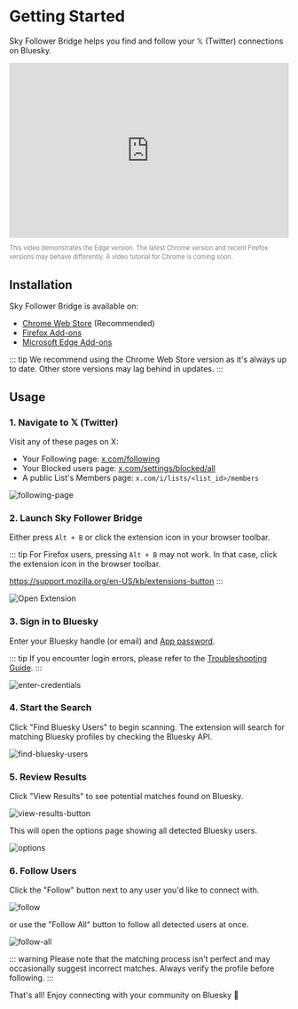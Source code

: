 # Getting Started

Sky Follower Bridge helps you find and follow your 𝕏 (Twitter) connections on Bluesky.

<iframe width="100%" height="315" src="https://www.youtube.com/embed/dfMK07PJeL4?si=SDC7P8basmoOOdjw" title="YouTube video player" frameborder="0" allow="accelerometer; autoplay; clipboard-write; encrypted-media; gyroscope; picture-in-picture; web-share" referrerpolicy="strict-origin-when-cross-origin" allowfullscreen></iframe>

<p style="color: gray; font-size: 0.8em; line-height: 1.4;">This video demonstrates the Edge version. The latest Chrome version and recent Firefox versions may behave differently. A video tutorial for Chrome is coming soon.</p>


## Installation

Sky Follower Bridge is available on:

- [Chrome Web Store](https://chrome.google.com/webstore/detail/sky-follower-bridge/behhbpbpmailcnfbjagknjngnfdojpko) (Recommended)
- [Firefox Add-ons](https://addons.mozilla.org/en-US/firefox/addon/sky-follower-bridge/)
- [Microsoft Edge Add-ons](https://microsoftedge.microsoft.com/addons/detail/sky-follower-bridge/dpeolmdblhfolkhlhbhlofkkpaojnnbb)

::: tip
We recommend using the Chrome Web Store version as it's always up to date. Other store versions may lag behind in updates.
:::

## Usage

### 1. Navigate to 𝕏 (Twitter)

Visit any of these pages on X:
- Your Following page: [x.com/following](https://x.com/following)
- Your Blocked users page: [x.com/settings/blocked/all](https://x.com/settings/blocked/all)
- A public List's Members page: `x.com/i/lists/<list_id>/members`

![following-page](/images/following-page.png)

### 2. Launch Sky Follower Bridge

Either press `Alt + B` or click the extension icon in your browser toolbar.

::: tip
For Firefox users, pressing `Alt + B` may not work. In that case, click the extension icon in the browser toolbar.

https://support.mozilla.org/en-US/kb/extensions-button
:::

![Open Extension](/images/open-extension.png)

### 3. Sign in to Bluesky

Enter your Bluesky handle (or email) and [App password](https://bsky.app/settings/app-passwords).

::: tip
If you encounter login errors, please refer to the [Troubleshooting Guide](/troubleshooting).
:::

![enter-credentials](/images/enter-credentials.png)

### 4. Start the Search

Click "Find Bluesky Users" to begin scanning. The extension will search for matching Bluesky profiles by checking the Bluesky API.

![find-bluesky-users](/images/scan-users.png)

### 5. Review Results

Click "View Results" to see potential matches found on Bluesky.

![view-results-button](/images/click-results.png)

This will open the options page showing all detected Bluesky users.

![options](/images/options.png)

### 6. Follow Users

Click the "Follow" button next to any user you'd like to connect with.

![follow](/images/click-follow-btn.png)

or use the "Follow All" button to follow all detected users at once.

![follow-all](/images/follow-all-btn.png)

::: warning
Please note that the matching process isn't perfect and may occasionally suggest incorrect matches. Always verify the profile before following.
:::

That's all! Enjoy connecting with your community on Bluesky 🎉
